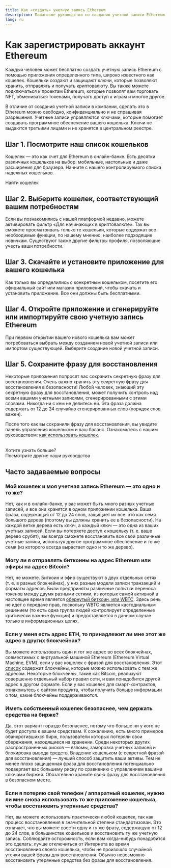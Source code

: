 ```yaml
---
title: Как «создать» учетную запись Ethereum
description: Пошаговое руководство по созданию учетной записи Ethereum с использованием кошелька.
lang: ru
---
```


# Как зарегистрировать аккаунт Ethereum

Каждый человек может бесплатно создать учетную запись Ethereum с помощью приложения определенного типа, широко известного как кошелек. Кошельки создают и защищают ключи, которые позволяют хранить, отправлять и получать криптовалюту. Вы также можете подключаться к проектам Ethereum, которые позволят вам торговать NFT, обмениваться токенами, получать доступ к играм и многое другое.

В отличие от создания учетной записи в компании, сделать это в Ethereum можно свободно, конфиденциально и не спрашивая разрешения. Учетные записи управляются ключами, которые помогает создавать программное обеспечение вашего кошелька. Ключи не выдаются третьими лицами и не хранятся в центральном реестре.

## Шаг 1. Посмотрите наш список кошельков

Кошелек — это как счет для Ethereum в онлайн-банке. Есть десятки различных кошельков на выбор: мобильные, настольные и даже расширения для браузера. Начните с нашего контролируемого списка надежных кошельков.

<ButtonLink to="/wallets/find-wallet/">
  Найти кошелек
</ButtonLink>

## Шаг 2. Выберите кошелек, соответствующий вашим потребностям

Если вы познакомились с нашей платформой недавно, можете активировать фильтр «Для начинающих в криптовалюте». Так вы сможете просматривать только те кошельки, которые содержат все необходимые функции, по нашему мнению, наиболее подходящие новичкам. Существуют также другие фильтры профиля, позволяющие учесть ваши потребности.

## Шаг 3. Скачайте и установите приложение для вашего кошелька

Как только вы определились с конкретным кошельком, посетите его официальный сайт или магазин приложений, чтобы скачать и установить приложение. Все они должны быть бесплатными.

## Шаг 4. Откройте приложение и сгенерируйте или импортируйте свою учетную запись Ethereum

При первом открытии вашего нового кошелька вам может потребоваться выбрать между созданием новой учетной записи или импортом существующей. Выберите создание новой учетной записи.

## Шаг 5. Сохраните фразу для восстановления

Некоторые приложения попросят вас сохранить секретную фразу для восстановления. Очень важно хранить эту секретную фразу для восстановления в безопасности! Любой человек, знающий эту секретную фразу для восстановления, может получить контроль над всеми вашими учетными записями, сгенерированными с этими словами. Никогда ни с кем не делитесь ей. Эта фраза должна содержать от 12 до 24 случайно сгенерированных слов (порядок слов важен).

После того как вы сохранили фразу для восстановления, вы увидите панель управления кошельком и ваш баланс. Ознакомьтесь с нашим руководством: [как использовать кошелек.](/guides/how-to-use-a-wallet)

 <br />

<InfoBanner shouldSpaceBetween emoji=":eyes:">
  <div>Хотите узнать больше?</div>
  <ButtonLink to="/guides/">
    Посмотрите другие наши руководства
  </ButtonLink>
</InfoBanner>

## Часто задаваемые вопросы

### Мой кошелек и моя учетная запись Ethereum — это одно и то же?

Нет, как и в онлайн-банке, у вас может быть много разных учетных записей, и все они хранятся в одном приложении кошелька. Ваша фраза, содержащая от 12 до 24 слов, защищает их все: это как семя большого дерева (поэтому вы должны хранить ее в безопасности). На каждой ветке дерева есть ключ, а каждый ключ — это одна из ваших учетных записей. Если вы потеряете доступ к кошельку (т. е. ваше дерево срубят), вы всегда сможете восстановить все свои различные учетные записи, используя другое программное обеспечение и то же семя (из которого всегда вырастает одно и то же дерево).

### Могу ли я отправлять биткоины на адрес Ethereum или эфиры на адрес Bitcoin?

Нет, не можете. Биткоин и эфир существуют в двух отдельных сетях (т. е. в разных блокчейнах), у них разные модели записи транзакций и форматы адресов. Были предприняты различные попытки переноса токенов между двумя разными сетями, из которых самой активной в настоящее время является [обернутый биткоин, или WBTC](https://www.bitcoin.com/get-started/what-is-wbtc/). Здесь речь не идет о передаче прав, поскольку WBTC является кастодиальным решением (то есть одна группа людей контролирует определенные критически важные функции) и предоставляется в данном случае только в информационных целях.

### Если у меня есть адрес ETH, то принадлежит ли мне этот же адрес в других блокчейнах?

Вы можете использовать один и тот же адрес во всех блокчейнах, совместимых с виртуальной машиной Ethereum (Ethereum Virtual Machine, EVM), если у вас кошелек с фразой для восстановления. Этот [список](https://chainlist.org/) содержит блокчейны, которые можно использовать с тем же адресом. Некоторые блокчейны, такие как Bitcoin, реализуют совершенно отдельный набор правил сети, и вам понадобится другой адрес в другом формате. Если у вас кошелек для смарт-контрактов, ознакомьтесь с сайтом продукта, чтобы получить больше информации о том, какие блокчейны поддерживаются.

### Иметь собственный кошелек безопаснее, чем держать средства на бирже?

Да, этот вариант гораздо безопаснее, потому что больше ни у кого не будет доступа к вашим средствам. К сожалению, есть много примеров обанкротившихся бирж, пользователи которых потеряли свои сбережения, находящиеся на хранении. Среди некоторых других распространенных рисков — взломы, заморозка учетных записей и блокировка вывода средств. Владение кошельком (с секретной фразой для восстановления) — лучший способ защитить ваши активы. Тем не менее плохо защищенная фраза для восстановления потенциально подвергает вас большему риску по сравнению с управлением вашими ключами биржей. Обязательно храните свою фразу для восстановления в безопасном месте.

### Если я потеряю свой телефон / аппаратный кошелек, нужно ли мне снова использовать то же приложение кошелька, чтобы восстановить утерянные средства?

Нет, вы можете использовать практически любой кошелек, так как процесс восстановления в значительной степени стандартизован. Это означает, что вы можете ввести одну и ту же фразу, содержащую от 12 до 24 слов, в большинстве кошельков и восстановить ту же учетную запись. Соблюдайте осторожность, если вам когда-нибудь понадобится это сделать: лучше отключиться от Интернета во время восстановления своего кошелька, чтобы не произошло случайной утечки вашей фразы для восстановления. Обычно невозможно восстановить утерянные средства без фразы для восстановления.
